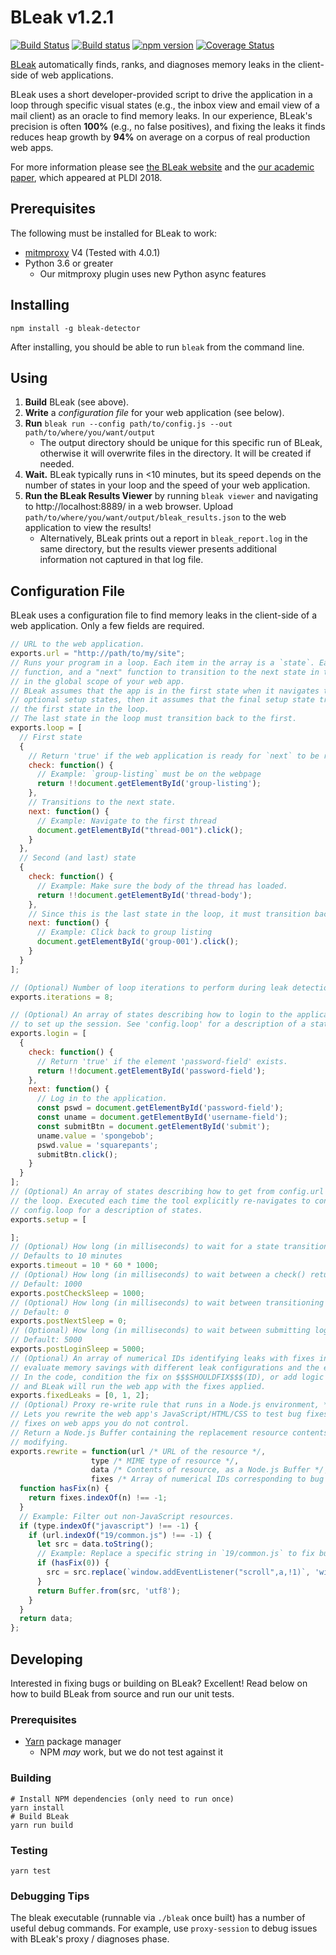 # BLeak v1.2.1

[![Build Status](https://travis-ci.org/plasma-umass/BLeak.svg?branch=master)](https://travis-ci.org/plasma-umass/BLeak)
[![Build status](https://ci.appveyor.com/api/projects/status/b92sknh0pu38943q/branch/master?svg=true)](https://ci.appveyor.com/project/jvilk/bleak/branch/master)
[![npm version](https://badge.fury.io/js/bleak-detector.svg)](https://www.npmjs.com/package/bleak-detector)
[![Coverage Status](https://coveralls.io/repos/github/plasma-umass/BLeak/badge.svg)](https://coveralls.io/github/plasma-umass/BLeak)

[BLeak](http://bleak-detector.org/) automatically finds, ranks, and diagnoses memory leaks in the client-side of web applications.

BLeak uses a short developer-provided script to drive the application in a loop through specific visual states (e.g., the inbox view and email view of a mail client) as an oracle to find memory leaks. In our experience, BLeak's precision is often **100%** (e.g., no false positives), and fixing the leaks it finds reduces heap growth by **94%** on average on a corpus of real production web apps.

For more information please see [the BLeak website](http://bleak-detector.org/) and the [our academic paper](https://github.com/plasma-umass/BLeak/blob/master/paper.pdf), which appeared at PLDI 2018.

## Prerequisites

The following must be installed for BLeak to work:

* [mitmproxy](https://mitmproxy.org/) V4 (Tested with 4.0.1)
* Python 3.6 or greater
  * Our mitmproxy plugin uses new Python async features

## Installing

```
npm install -g bleak-detector
```

After installing, you should be able to run `bleak` from the command line.


## Using

1. **Build** BLeak (see above).
1. **Write** a *configuration file* for your web application (see below).
2. **Run** `bleak run --config path/to/config.js --out path/to/where/you/want/output`
    * The output directory should be unique for this specific run of BLeak, otherwise it will overwrite files in the directory. It will be created if needed.
3. **Wait.** BLeak typically runs in <10 minutes, but its speed depends on the number of states in your loop and the speed of your web application.
4. **Run the BLeak Results Viewer** by running `bleak viewer` and navigating to http://localhost:8889/ in a web browser. Upload `path/to/where/you/want/output/bleak_results.json` to the web application to view the results!
    * Alternatively, BLeak prints out a report in `bleak_report.log` in the same directory, but the results viewer presents additional information not captured in that log file.

## Configuration File

BLeak uses a configuration file to find memory leaks in the client-side of a web application. Only a few fields are required.

```javascript
// URL to the web application.
exports.url = "http://path/to/my/site";
// Runs your program in a loop. Each item in the array is a `state`. Each `state` has a "check"
// function, and a "next" function to transition to the next state in the loop. These run
// in the global scope of your web app.
// BLeak assumes that the app is in the first state when it navigates to the URL. If you specify
// optional setup states, then it assumes that the final setup state transitions the web app to
// the first state in the loop.
// The last state in the loop must transition back to the first.
exports.loop = [
  // First state
  {
    // Return 'true' if the web application is ready for `next` to be run.
    check: function() {
      // Example: `group-listing` must be on the webpage
      return !!document.getElementById('group-listing');
    },
    // Transitions to the next state.
    next: function() {
      // Example: Navigate to the first thread
      document.getElementById("thread-001").click();
    }
  },
  // Second (and last) state
  {
    check: function() {
      // Example: Make sure the body of the thread has loaded.
      return !!document.getElementById('thread-body');
    },
    // Since this is the last state in the loop, it must transition back to the first state.
    next: function() {
      // Example: Click back to group listing
      document.getElementById('group-001').click();
    }
  }
];

// (Optional) Number of loop iterations to perform during leak detection (default: 8)
exports.iterations = 8;

// (Optional) An array of states describing how to login to the application. Executed *once*
// to set up the session. See 'config.loop' for a description of a state.
exports.login = [
  {
    check: function() {
      // Return 'true' if the element 'password-field' exists.
      return !!document.getElementById('password-field');
    },
    next: function() {
      // Log in to the application.
      const pswd = document.getElementById('password-field');
      const uname = document.getElementById('username-field');
      const submitBtn = document.getElementById('submit');
      uname.value = 'spongebob';
      pswd.value = 'squarepants';
      submitBtn.click();
    }
  }
];
// (Optional) An array of states describing how to get from config.url to the first state in
// the loop. Executed each time the tool explicitly re-navigates to config.url. See
// config.loop for a description of states.
exports.setup = [

];
// (Optional) How long (in milliseconds) to wait for a state transition to finish before declaring an error.
// Defaults to 10 minutes
exports.timeout = 10 * 60 * 1000;
// (Optional) How long (in milliseconds) to wait between a check() returning 'true' and transitioning to the next step or taking a heap snapshot.
// Default: 1000
exports.postCheckSleep = 1000;
// (Optional) How long (in milliseconds) to wait between transitioning to the next step and running check() for the first time.
// Default: 0
exports.postNextSleep = 0;
// (Optional) How long (in milliseconds) to wait between submitting login credentials and reloading the page for a run.
// Default: 5000
exports.postLoginSleep = 5000;
// (Optional) An array of numerical IDs identifying leaks with fixes in your code. Used to
// evaluate memory savings with different leak configurations and the effectiveness of bug fixes.
// In the code, condition the fix on $$$SHOULDFIX$$$(ID), or add logic to `exports.rewrite` (see below),
// and BLeak will run the web app with the fixes applied.
exports.fixedLeaks = [0, 1, 2];
// (Optional) Proxy re-write rule that runs in a Node.js environment, *not* in the browser.
// Lets you rewrite the web app's JavaScript/HTML/CSS to test bug fixes. Especially useful for evaluating
// fixes on web apps you do not control.
// Return a Node.js Buffer containing the replacement resource contents, or the original contents if not
// modifying.
exports.rewrite = function(url /* URL of the resource */,
                  type /* MIME type of resource */,
                  data /* Contents of resource, as a Node.js Buffer */,
                  fixes /* Array of numerical IDs corresponding to bug fixes that are active during the session (see fixedLeaks) */) {
  function hasFix(n) {
    return fixes.indexOf(n) !== -1;
  }
  // Example: Filter out non-JavaScript resources.
  if (type.indexOf("javascript") !== -1) {
    if (url.indexOf("19/common.js") !== -1) {
      let src = data.toString();
      // Example: Replace a specific string in `19/common.js` to fix bug 0.
      if (hasFix(0)) {
        src = src.replace(`window.addEventListener("scroll",a,!1)`, 'window.onscroll=a');
      }
      return Buffer.from(src, 'utf8');
    }
  }
  return data;
};
```

## Developing

Interested in fixing bugs or building on BLeak? Excellent! Read below on how to build BLeak from source and run our unit tests.

### Prerequisites

* [Yarn](https://yarnpkg.com/en/docs/install) package manager
  * NPM *may* work, but we do not test against it

### Building

```
# Install NPM dependencies (only need to run once)
yarn install
# Build BLeak
yarn run build
```

### Testing

```
yarn test
```

### Debugging Tips

The bleak executable (runnable via `./bleak` once built) has a number of useful debug commands. For example, use `proxy-session` to debug issues with BLeak's proxy / diagnoses phase.
